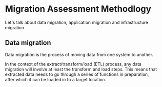 # Migration Assessment Methodlogy
Let's talk about data migration, application migration and infrastructure migration

## Data migration
Data migration is the process of moving data from one system to another.

In the context of the extract/transform/load (ETL) process, any data migration will involve at least the transform and load steps. This means that extracted data needs to go through a series of functions in preparation, after which it can be loaded in to a target location.

